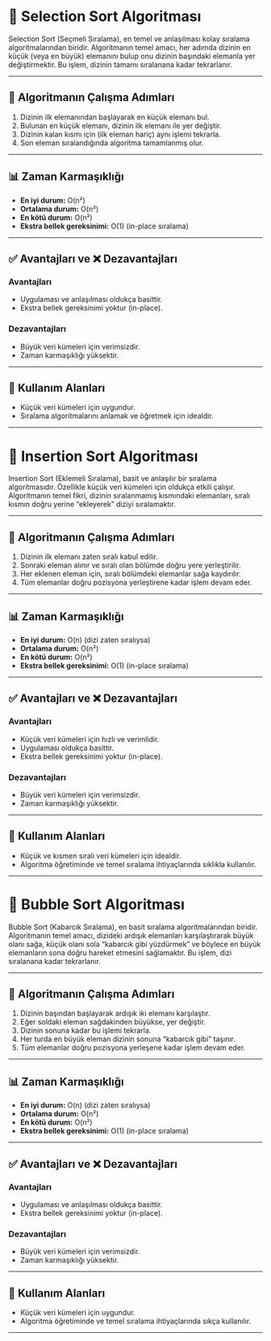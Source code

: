 # 🌈 Selection Sort Algoritması

Selection Sort (Seçmeli Sıralama), en temel ve anlaşılması kolay sıralama algoritmalarından biridir. Algoritmanın temel amacı, her adımda dizinin en küçük (veya en büyük) elemanını bulup onu dizinin başındaki elemanla yer değiştirmektir. Bu işlem, dizinin tamamı sıralanana kadar tekrarlanır.

---

## 🚀 Algoritmanın Çalışma Adımları

1. Dizinin ilk elemanından başlayarak en küçük elemanı bul.
2. Bulunan en küçük elemanı, dizinin ilk elemanı ile yer değiştir.
3. Dizinin kalan kısmı için (ilk eleman hariç) aynı işlemi tekrarla.
4. Son eleman sıralandığında algoritma tamamlanmış olur.

---

## 📊 Zaman Karmaşıklığı

- **En iyi durum:** O(n²)
- **Ortalama durum:** O(n²)
- **En kötü durum:** O(n²)
- **Ekstra bellek gereksinimi:** O(1) (in-place sıralama)

---

## ✅ Avantajları ve ❌ Dezavantajları

### Avantajları
- Uygulaması ve anlaşılması oldukça basittir.
- Ekstra bellek gereksinimi yoktur (in-place).

### Dezavantajları
- Büyük veri kümeleri için verimsizdir.
- Zaman karmaşıklığı yüksektir.

---

## 🎯 Kullanım Alanları

- Küçük veri kümeleri için uygundur.
- Sıralama algoritmalarını anlamak ve öğretmek için idealdir.

---


# 🌈 Insertion Sort Algoritması

Insertion Sort (Eklemeli Sıralama), basit ve anlaşılır bir sıralama algoritmasıdır. Özellikle küçük veri kümeleri için oldukça etkili çalışır. Algoritmanın temel fikri, dizinin sıralanmamış kısmındaki elemanları, sıralı kısmın doğru yerine “ekleyerek” diziyi sıralamaktır.

---

## 🚀 Algoritmanın Çalışma Adımları

1. Dizinin ilk elemanı zaten sıralı kabul edilir.
2. Sonraki eleman alınır ve sıralı olan bölümde doğru yere yerleştirilir.
3. Her eklenen eleman için, sıralı bölümdeki elemanlar sağa kaydırılır.
4. Tüm elemanlar doğru pozisyona yerleştirene kadar işlem devam eder.

---

## 📊 Zaman Karmaşıklığı

- **En iyi durum:** O(n) (dizi zaten sıralıysa)
- **Ortalama durum:** O(n²)
- **En kötü durum:** O(n²)
- **Ekstra bellek gereksinimi:** O(1) (in-place sıralama)

---

## ✅ Avantajları ve ❌ Dezavantajları

### Avantajları
- Küçük veri kümeleri için hızlı ve verimlidir.
- Uygulaması oldukça basittir.
- Ekstra bellek gereksinimi yoktur (in-place).

### Dezavantajları
- Büyük veri kümeleri için verimsizdir.
- Zaman karmaşıklığı yüksektir.

---

## 🎯 Kullanım Alanları

- Küçük ve kısmen sıralı veri kümeleri için idealdir.
- Algoritma öğretiminde ve temel sıralama ihtiyaçlarında sıklıkla kullanılır.

---

# 🌈 Bubble Sort Algoritması

Bubble Sort (Kabarcık Sıralama), en basit sıralama algoritmalarından biridir. Algoritmanın temel amacı, dizideki ardışık elemanları karşılaştırarak büyük olanı sağa, küçük olanı sola “kabarcık gibi yüzdürmek” ve böylece en büyük elemanların sona doğru hareket etmesini sağlamaktır. Bu işlem, dizi sıralanana kadar tekrarlanır.

---

## 🚀 Algoritmanın Çalışma Adımları

1. Dizinin başından başlayarak ardışık iki elemanı karşılaştır.
2. Eğer soldaki eleman sağdakinden büyükse, yer değiştir.
3. Dizinin sonuna kadar bu işlemi tekrarla.
4. Her turda en büyük eleman dizinin sonuna “kabarcık gibi” taşınır.
5. Tüm elemanlar doğru pozisyona yerleşene kadar işlem devam eder.

---

## 📊 Zaman Karmaşıklığı

- **En iyi durum:** O(n) (dizi zaten sıralıysa)
- **Ortalama durum:** O(n²)
- **En kötü durum:** O(n²)
- **Ekstra bellek gereksinimi:** O(1) (in-place sıralama)

---

## ✅ Avantajları ve ❌ Dezavantajları

### Avantajları
- Uygulaması ve anlaşılması oldukça basittir.
- Ekstra bellek gereksinimi yoktur (in-place).

### Dezavantajları
- Büyük veri kümeleri için verimsizdir.
- Zaman karmaşıklığı yüksektir.

---

## 🎯 Kullanım Alanları

- Küçük veri kümeleri için uygundur.
- Algoritma öğretiminde ve temel sıralama ihtiyaçlarında sıkça kullanılır.

---
